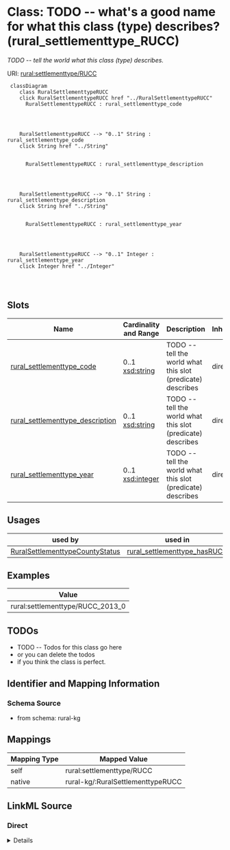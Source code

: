 

# Class: TODO -- what's a good name for what this class (type) describes? (rural_settlementtype_RUCC)


_TODO -- tell the world what this class (type) describes._





URI: [rural:settlementtype/RUCC](http://sail.ua.edu/ruralkg/settlementtype/RUCC)






```mermaid
 classDiagram
    class RuralSettlementtypeRUCC
    click RuralSettlementtypeRUCC href "../RuralSettlementtypeRUCC"
      RuralSettlementtypeRUCC : rural_settlementtype_code
        
          
    
    
    RuralSettlementtypeRUCC --> "0..1" String : rural_settlementtype_code
    click String href "../String"

        
      RuralSettlementtypeRUCC : rural_settlementtype_description
        
          
    
    
    RuralSettlementtypeRUCC --> "0..1" String : rural_settlementtype_description
    click String href "../String"

        
      RuralSettlementtypeRUCC : rural_settlementtype_year
        
          
    
    
    RuralSettlementtypeRUCC --> "0..1" Integer : rural_settlementtype_year
    click Integer href "../Integer"

        
      
```




<!-- no inheritance hierarchy -->


## Slots

| Name | Cardinality and Range | Description | Inheritance |
| ---  | --- | --- | --- |
| [rural_settlementtype_code](../slots/rural_settlementtype_code.md) | 0..1 <br/> [xsd:string](http://www.w3.org/2001/XMLSchema#string) | TODO -- tell the world what this slot (predicate) describes | direct |
| [rural_settlementtype_description](../slots/rural_settlementtype_description.md) | 0..1 <br/> [xsd:string](http://www.w3.org/2001/XMLSchema#string) | TODO -- tell the world what this slot (predicate) describes | direct |
| [rural_settlementtype_year](../slots/rural_settlementtype_year.md) | 0..1 <br/> [xsd:integer](http://www.w3.org/2001/XMLSchema#integer) | TODO -- tell the world what this slot (predicate) describes | direct |





## Usages

| used by | used in | type | used |
| ---  | --- | --- | --- |
| [RuralSettlementtypeCountyStatus](../classes/RuralSettlementtypeCountyStatus.md) | [rural_settlementtype_hasRUCC](../slots/rural_settlementtype_hasRUCC.md) | range | [RuralSettlementtypeRUCC](../classes/RuralSettlementtypeRUCC.md) |







## Examples

| Value |
| --- |
| rural:settlementtype/RUCC_2013_0 |

## TODOs

* TODO -- Todos for this class go here
* or you can delete the todos
* if you think the class is perfect.

## Identifier and Mapping Information







### Schema Source


* from schema: rural-kg




## Mappings

| Mapping Type | Mapped Value |
| ---  | ---  |
| self | rural:settlementtype/RUCC |
| native | rural-kg/:RuralSettlementtypeRUCC |







## LinkML Source

<!-- TODO: investigate https://stackoverflow.com/questions/37606292/how-to-create-tabbed-code-blocks-in-mkdocs-or-sphinx -->

### Direct

<details>
```yaml
name: rural_settlementtype_RUCC
description: TODO -- tell the world what this class (type) describes.
title: TODO -- what's a good name for what this class (type) describes?
todos:
- TODO -- Todos for this class go here
- or you can delete the todos
- if you think the class is perfect.
notes:
- There are 10 instances of this class.
examples:
- value: rural:settlementtype/RUCC_2013_0
from_schema: rural-kg
slots:
- rural_settlementtype_code
- rural_settlementtype_description
- rural_settlementtype_year
class_uri: rural:settlementtype/RUCC

```
</details>

### Induced

<details>
```yaml
name: rural_settlementtype_RUCC
description: TODO -- tell the world what this class (type) describes.
title: TODO -- what's a good name for what this class (type) describes?
todos:
- TODO -- Todos for this class go here
- or you can delete the todos
- if you think the class is perfect.
notes:
- There are 10 instances of this class.
examples:
- value: rural:settlementtype/RUCC_2013_0
from_schema: rural-kg
attributes:
  rural_settlementtype_code:
    name: rural_settlementtype_code
    description: TODO -- tell the world what this slot (predicate) describes.
    todos:
    - TODO -- Todos for this slot go here
    - or you can delete the todos
    - if you think the class is perfect.
    comments:
    - 10 occurrences with subject type rural_settlementtype_RUCC and object type string.
    examples:
    - value: rural:settlementtype/RUCC_2013_8 rural:settlementtype/code 8
    from_schema: rural-kg
    rank: 1000
    slot_uri: rural:settlementtype/code
    alias: rural_settlementtype_code
    owner: rural_settlementtype_RUCC
    domain_of:
    - rural_settlementtype_RUCC
    range: string
  rural_settlementtype_description:
    name: rural_settlementtype_description
    description: TODO -- tell the world what this slot (predicate) describes.
    todos:
    - TODO -- Todos for this slot go here
    - or you can delete the todos
    - if you think the class is perfect.
    comments:
    - 10 occurrences with subject type rural_settlementtype_RUCC and object type string.
    examples:
    - value: rural:settlementtype/RUCC_2013_5 rural:settlementtype/description Nonmetro
        - Urban population of 20,000 or more, not adjacent to a metro area
    from_schema: rural-kg
    rank: 1000
    slot_uri: rural:settlementtype/description
    alias: rural_settlementtype_description
    owner: rural_settlementtype_RUCC
    domain_of:
    - rural_settlementtype_RUCC
    range: string
  rural_settlementtype_year:
    name: rural_settlementtype_year
    description: TODO -- tell the world what this slot (predicate) describes.
    todos:
    - TODO -- Todos for this slot go here
    - or you can delete the todos
    - if you think the class is perfect.
    comments:
    - 3234 occurrences with subject type rural_settlementtype_CountyStatus and object
      type integer.
    - 10 occurrences with subject type rural_settlementtype_RUCC and object type integer.
    examples:
    - value: rural:settlementtype/CountyStatus_13299_2013 rural:settlementtype/year
        2013
    - value: rural:settlementtype/RUCC_2013_8 rural:settlementtype/year 2013
    from_schema: rural-kg
    rank: 1000
    slot_uri: rural:settlementtype/year
    alias: rural_settlementtype_year
    owner: rural_settlementtype_RUCC
    domain_of:
    - rural_settlementtype_CountyStatus
    - rural_settlementtype_RUCC
    range: integer
class_uri: rural:settlementtype/RUCC

```
</details>